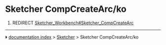 # Sketcher CompCreateArc/ko
1.  REDIRECT [Sketcher_Workbench#Sketcher_CompCreateArc](Sketcher_Workbench#Sketcher_CompCreateArc.md)



---
⏵ [documentation index](../README.md) > [Sketcher](Sketcher_Workbench.md) > Sketcher CompCreateArc/ko
